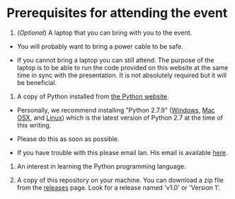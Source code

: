 # Prerequisites for attending the event

1. (*Optional*) A laptop that you can bring with you to the event.

  - You will probably want to bring a power cable to be safe.

  - If you cannot bring a laptop you can still attend. The purpose of the
   laptop is to be able to run the code provided on this website at the same
   time in sync with the presentation. It is not absolutely required but it
   will be beneficial.

1. A copy of Python installed from [the Python website][downloads].

  - Personally, we recommend installing "Python 2.7.9" ([Windows][],
   [Mac OSX][], and [Linux][]) which is the latest version of Python 2.7 at
   the time of this writing.

  - Please do this as soon as possible.

  - If you have trouble with this please email Ian. His email is available
   [here][sigmavirus24].

1. An interest in learning the Python programming language.

1. A copy of this repository on your machine. You can download a zip file from
   the [releases][] page. Look for a release named 'v1.0' or 'Version 1'.


[downloads]: https://www.python.org/downloads/
[Windows]: https://www.python.org/downloads/release/python-279/
[Mac OSX]: https://www.python.org/downloads/release/python-279/
[Linux]: https://www.python.org/downloads/release/python-279/
[releases]: https://github.com/MadPUG/Introduction-To-Python/releases
[sigmavirus24]: https://github.com/sigmavirus24
